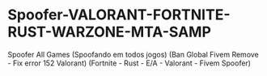 # Spoofer-VALORANT-FORTNITE-RUST-WARZONE-MTA-SAMP
Spoofer All Games (Spoofando em todos jogos) (Ban Global Fivem Remove - Fix error 152 Valorant) (Fortnite - Rust - E/A - Valorant - Fivem Spoofer)
